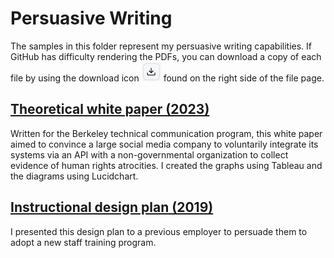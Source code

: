 # Persuasive Writing

The samples in this folder represent my persuasive writing capabilities. If GitHub has difficulty rendering the PDFs, you can download a copy of each file by using the download icon ![download icon](https://github.com/tiffany76/portfolio/blob/helper/download.png) found on the right side of the file page.

## [Theoretical white paper (2023)](2023_theoretical_white_paper.pdf)
Written for the Berkeley technical communication program, this white paper aimed to convince a large social media company to voluntarily integrate its systems via an API with a non-governmental organization to collect evidence of human rights atrocities. I created the graphs using Tableau and the diagrams using Lucidchart.

## [Instructional design plan (2019)](2019_instructional_design_plan.pdf)
I presented this design plan to a previous employer to persuade them to adopt a new staff training program. 
